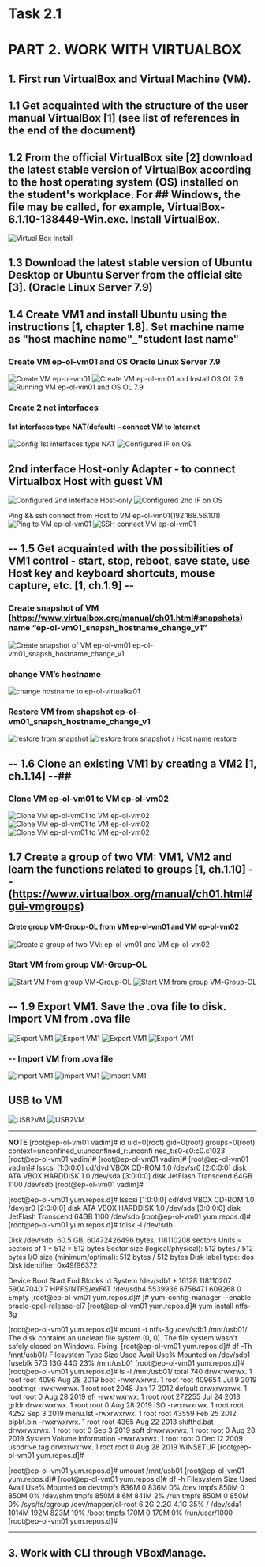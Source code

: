 #  #####################
#       Task 2.1
# #######################
# PART 2. WORK WITH VIRTUALBOX
## 1. First run VirtualBox and Virtual Machine (VM). 
##   1.1 Get acquainted with the structure of the user manual VirtualBox [1] (see list of references in the end of the document) 
##   1.2 From the official VirtualBox site [2] download the latest stable version of VirtualBox according to the host operating system (OS) installed on the student's workplace. For    ## Windows, the file may be called, for example, VirtualBox-6.1.10-138449-Win.exe. Install VirtualBox. 

![Virtual  Box Install](task2_1_images/image01_task2_1.jpg)

## 1.3 Download the latest stable version of Ubuntu Desktop or Ubuntu Server from the official site [3].  (Oracle Linux Server 7.9)
## 1.4 Create VM1 and install Ubuntu using the instructions [1, chapter 1.8]. Set machine name as "host machine name"_"student last name"

###  Create VM   ep-ol-vm01   and OS  Oracle Linux Server 7.9
![Create VM  ep-ol-vm01](task2_1_images/image02_task2_1.jpg)
![Create VM  ep-ol-vm01 and Install  OS OL 7.9](task2_1_images/image03_task2_1.jpg)
![Running VM  ep-ol-vm01 and  OS OL 7.9](task2_1_images/image04_OSver_task2_1.jpg)

### Create 2 net interfaces 
#### 1st  interfaces type NAT(default) – connect VM to Internet 
![Config 1st interfaces type NAT](task2_1_images/image05_net_task2_1.jpg)
![Configured IF on OS](task2_1_images/image06_net_task2_1.jpg)

## 2nd interface Host-only Adapter  - to connect  Virtualbox Host  with  guest VM
![Configured 2nd interface Host-only](task2_1_images/image07_net_task2_1.jpg)
![Configured 2nd IF on OS](task2_1_images/image08_net_task2_1.jpg)

Ping && ssh connect from Host to VM ep-ol-vm01(192.168.56.101)
![Ping to VM ep-ol-vm01](task2_1_images/image09_net_task2_1.jpg)
![SSH connect VM ep-ol-vm01](task2_1_images/image10_net_task2_1.jpg)

## -- 1.5 Get acquainted with the possibilities of VM1 control - start, stop, reboot, save state, use Host key and keyboard shortcuts, mouse capture, etc. [1, ch.1.9] --
### Create snapshot of VM (https://www.virtualbox.org/manual/ch01.html#snapshots) name “ep-ol-vm01_snapsh_hostname_change_v1”
![Create snapshot of VM ep-ol-vm01 ep-ol-vm01_snapsh_hostname_change_v1](task2_1_images/image11_snapshot_task2_1.jpg)
###  change VM’s hostname 
![change hostname to ep-ol-virtualka01](task2_1_images/image12_snapshot_task2_1.jpg)
###  Restore VM from shapshot ep-ol-vm01_snapsh_hostname_change_v1
![restore from snapshot ](task2_1_images/image13_snapshot_task2_1.jpg)
![restore from snapshot / Host name restore](task2_1_images/image14_snapshot_task2_1.jpg)

##  -- 1.6 Clone an existing VM1 by creating a VM2 [1, ch.1.14] --##
### Clone VM ep-ol-vm01   to  VM ep-ol-vm02
![Clone VM ep-ol-vm01   to  VM ep-ol-vm02 ](task2_1_images/image15_vm_clone_task2_1.jpg)
![Clone VM ep-ol-vm01   to  VM ep-ol-vm02 ](task2_1_images/image16_vm_clone_task2_1.jpg)
![Clone VM ep-ol-vm01   to  VM ep-ol-vm02 ](task2_1_images/image17_vm_clone_task2_1.jpg)

##  1.7 Create a group of two VM: VM1, VM2 and learn the functions related to groups [1, ch.1.10] --(https://www.virtualbox.org/manual/ch01.html#gui-vmgroups)
#### Crete group VM-Group-OL from VM ep-ol-vm01 and VM ep-ol-vm02
![Create a group of two VM: ep-ol-vm01 and VM ep-ol-vm02 ](task2_1_images/image18_vm_group_task2_1.jpg)
### Start VM from group VM-Group-OL
![ Start VM from group VM-Group-OL](task2_1_images/image19_vm_group_task2_1.jpg)
![ Start VM from group VM-Group-OL](task2_1_images/image20_vm_group_task2_1.jpg)

## -- 1.9 Export VM1. Save the .ova file to disk. Import VM from .ova file 
![Export VM1 ](task2_1_images/image21_vmexport_task2_1.jpg)
![Export VM1 ](task2_1_images/image22_vmexport_task2_1.jpg)
![Export VM1 ](task2_1_images/image23_vmexport_task2_1.jpg)
![Export VM1 ](task2_1_images/image24_vmexport_task2_1.jpg)
### --  Import VM from .ova file 
![import VM1](task2_1_images/image25_vm_import_task2_1.jpg)
![import VM1](task2_1_images/image26_vm_import_task2_1.jpg)
![import VM1](task2_1_images/image27_vm_import_task2_1.jpg)

## USB to VM
![USB2VM ](task2_1_images/image28_usb2vm_task2_1.jpg)
![USB2VM ](task2_1_images/image29_usb2vm_task2_1.jpg)

---
**NOTE**
[root@ep-ol-vm01 vadim]# id
uid=0(root) gid=0(root) groups=0(root) context=unconfined_u:unconfined_r:unconfi                                                                                       ned_t:s0-s0:c0.c1023
[root@ep-ol-vm01 vadim]#
[root@ep-ol-vm01 vadim]#
[root@ep-ol-vm01 vadim]# lsscsi
[1:0:0:0]    cd/dvd  VBOX     CD-ROM           1.0   /dev/sr0
[2:0:0:0]    disk    ATA      VBOX HARDDISK    1.0   /dev/sda
[3:0:0:0]    disk    JetFlash Transcend 64GB   1100  /dev/sdb
[root@ep-ol-vm01 vadim]#

[root@ep-ol-vm01 yum.repos.d]# lsscsi
[1:0:0:0]    cd/dvd  VBOX     CD-ROM           1.0   /dev/sr0
[2:0:0:0]    disk    ATA      VBOX HARDDISK    1.0   /dev/sda
[3:0:0:0]    disk    JetFlash Transcend 64GB   1100  /dev/sdb
[root@ep-ol-vm01 yum.repos.d]#
[root@ep-ol-vm01 yum.repos.d]# fdisk -l /dev/sdb

Disk /dev/sdb: 60.5 GB, 60472426496 bytes, 118110208 sectors
Units = sectors of 1 * 512 = 512 bytes
Sector size (logical/physical): 512 bytes / 512 bytes
I/O size (minimum/optimal): 512 bytes / 512 bytes
Disk label type: dos
Disk identifier: 0x49f96372

   Device Boot      Start         End      Blocks   Id  System
/dev/sdb1   *       16128   118110207    59047040    7  HPFS/NTFS/exFAT
/dev/sdb4         5539936     6758471      609268    0  Empty
[root@ep-ol-vm01 yum.repos.d]#
]# yum-config-manager --enable oracle-epel-release-el7
[root@ep-ol-vm01 yum.repos.d]# yum install ntfs-3g 

[root@ep-ol-vm01 yum.repos.d]# mount  -t ntfs-3g /dev/sdb1 /mnt/usb01/
The disk contains an unclean file system (0, 0).
The file system wasn't safely closed on Windows. Fixing.
[root@ep-ol-vm01 yum.repos.d]# df -Th /mnt/usb01/
Filesystem     Type     Size  Used Avail Use% Mounted on
/dev/sdb1      fuseblk   57G   13G   44G  23% /mnt/usb01
[root@ep-ol-vm01 yum.repos.d]#
[root@ep-ol-vm01 yum.repos.d]# ls -l /mnt/usb01/
total 740
drwxrwxrwx. 1 root root   4096 Aug 28  2019 boot
-rwxrwxrwx. 1 root root 409654 Jul  9  2019 bootmgr
-rwxrwxrwx. 1 root root   2048 Jan 17  2012 default
drwxrwxrwx. 1 root root      0 Aug 28  2019 efi
-rwxrwxrwx. 1 root root 272255 Jul 24  2013 grldr
drwxrwxrwx. 1 root root      0 Aug 28  2019 ISO
-rwxrwxrwx. 1 root root   4252 Sep  3  2019 menu.lst
-rwxrwxrwx. 1 root root  43559 Feb 25  2012 plpbt.bin
-rwxrwxrwx. 1 root root   4365 Aug 22  2013 shifthd.bat
drwxrwxrwx. 1 root root      0 Sep  3  2019 soft
drwxrwxrwx. 1 root root      0 Aug 28  2019 System Volume Information
-rwxrwxrwx. 1 root root      0 Dec 12  2009 usbdrive.tag
drwxrwxrwx. 1 root root      0 Aug 28  2019 WINSETUP
[root@ep-ol-vm01 yum.repos.d]#

[root@ep-ol-vm01 yum.repos.d]# umount /mnt/usb01
[root@ep-ol-vm01 yum.repos.d]#
[root@ep-ol-vm01 yum.repos.d]# df -h
Filesystem           Size  Used Avail Use% Mounted on
devtmpfs             836M     0  836M   0% /dev
tmpfs                850M     0  850M   0% /dev/shm
tmpfs                850M  8.6M  841M   2% /run
tmpfs                850M     0  850M   0% /sys/fs/cgroup
/dev/mapper/ol-root  6.2G  2.2G  4.1G  35% /
/dev/sda1           1014M  192M  823M  19% /boot
tmpfs                170M     0  170M   0% /run/user/1000
[root@ep-ol-vm01 yum.repos.d]#

---

## 3. Work with CLI through VBoxManage. 







